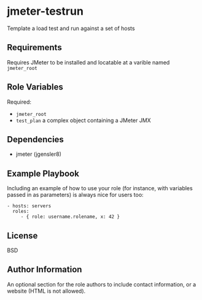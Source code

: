 jmeter-testrun
=========

Template a load test and run against a set of hosts

Requirements
------------

Requires JMeter to be installed and locatable at a varible named `jmeter_root`

Role Variables
--------------

Required:
* `jmeter_root`
* `test_plan` a complex object containing a JMeter JMX

Dependencies
------------

* jmeter (jgensler8)

Example Playbook
----------------

Including an example of how to use your role (for instance, with variables passed in as parameters) is always nice for users too:

    - hosts: servers
      roles:
         - { role: username.rolename, x: 42 }

License
-------

BSD

Author Information
------------------

An optional section for the role authors to include contact information, or a website (HTML is not allowed).
